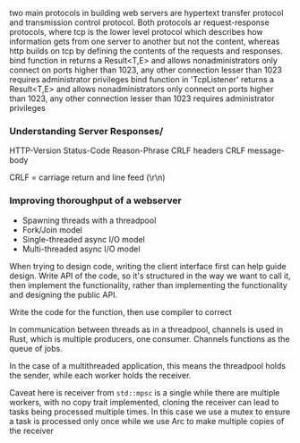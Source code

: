 two main protocols in building web servers are hypertext transfer protocol and transmission control protocol. Both protocols ar request-response protocols, where tcp is the lower level protocol which describes how information gets from one server to another but not the content, whereas http builds on tcp by defining the contents of the requests and responses.
bind function in  returns a Result<T,E> and allows nonadministrators only connect on ports higher than 1023, any other connection lesser than 1023 requires administrator privileges
bind function in 'TcpListener' returns a Result<T,E> and allows nonadministrators only connect on ports higher than 1023, any other connection lesser than 1023 requires administrator privileges


### Understanding Server Responses/

HTTP-Version Status-Code Reason-Phrase CRLF
headers CRLF
message-body

CRLF = carriage return and line feed (\r\n)


### Improving thoroughput of a webserver

- Spawning threads with a threadpool
- Fork/Join model
- Single-threaded async I/O model
- Multi-threaded async I/O model

When trying to design code, writing the client interface first can help guide design. Write API of the code, so it's structured in the way we want to call it, then implement the functionality, rather than implementing the functionality and designing the public API.

<!-- Using Compiler driven development in Rust. -->
Write the code for the function, then use compiler to correct


In communication between threads as in a threadpool, channels is used in Rust, which is multiple producers, one consumer. Channels functions as the queue of jobs.

In the case of a multithreaded application, this means the threadpool holds the sender, while each worker holds the receiver.

Caveat here is receiver from `std::mpsc` is a single while there are multiple workers, with no copy trait implemented, cloning the receiver can lead to tasks being processed multiple times. In this case we use a mutex to ensure a task is processed only once while we use Arc to make multiple copies of the receiver